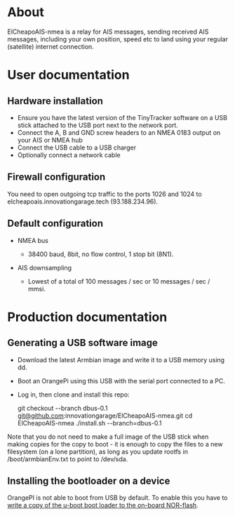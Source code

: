 # About

ElCheapoAIS-nmea is a relay for AIS messages, sending received AIS messages, including your own position, speed etc
to land using your regular (satellite) internet connection.

# User documentation
## Hardware installation

* Ensure you have the latest version of the TinyTracker software on a USB stick attached to the USB port next to the network port.
* Connect the A, B and GND screw headers to an NMEA 0183 output on your AIS or NMEA hub
* Connect the USB cable to a USB charger
* Optionally connect a network cable

## Firewall configuration

You need to open outgoing tcp traffic to the ports 1026 and 1024 to elcheapoais.innovationgarage.tech (93.188.234.96).

## Default configuration

* NMEA bus
  * 38400 baud, 8bit, no flow control, 1 stop bit (8N1).

* AIS downsampling
  * Lowest of a total of 100 messages / sec or 10 messages / sec / mmsi.

# Production documentation
## Generating a USB software image

* Download the latest Armbian image and write it to a USB memory using dd.
* Boot an OrangePi using this USB with the serial port connected to a PC.
* Log in, then clone and install this repo:

    git checkout --branch dbus-0.1 git@github.com:innovationgarage/ElCheapoAIS-nmea.git
    cd ElCheapoAIS-nmea
    ./install.sh --branch=dbus-0.1
    
Note that you do not need to make a full image of the USB stick when making copies for the copy to boot - it is enough to copy the files to a new filesystem (on a lone partition), as long as you update rootfs in /boot/armbianEnv.txt to point to /dev/sda.

## Installing the bootloader on a device
OrangePI is not able to boot from USB by default. To enable this you have to [write a copy of the u-boot boot loader to the on-board NOR-flash](https://forum.armbian.com/topic/8111-orange-pi-zero-plus-spi-nor-flash-anyone-know-how-to-configure-for-booting/?tab=comments#comment-64373).
